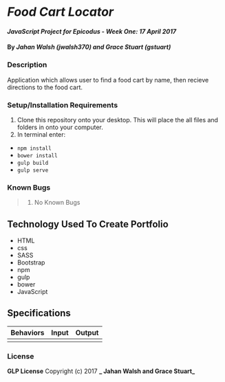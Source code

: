 # _Food Cart Locator_

#### _JavaScript Project for Epicodus - Week One: 17 April 2017_

#### By _**Jahan Walsh (jwalsh370) and Grace Stuart (gstuart)**_

### Description
Application which allows user to find a food cart by name, then recieve directions to the food cart.


### Setup/Installation Requirements
1. Clone this repository onto your desktop. This will place the all files and folders in onto your computer.
2. In terminal enter:
 * `npm install`
 * `bower install`
 * `gulp build`
 * `gulp serve`

### Known Bugs
> 1. No Known Bugs

## Technology Used To Create Portfolio
* HTML
* css
* SASS
* Bootstrap
* npm
* gulp
* bower
* JavaScript

## Specifications
|Behaviors|Input|Output|
|-----------|:-------:|:--------:|
|||||

### License
**GLP License** Copyright (c) 2017 **_ Jahan Walsh and Grace Stuart_**
